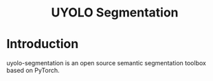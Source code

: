 # <div align="center">UYOLO Segmentation</div>
# Introduction
uyolo-segmentation is an open source semantic segmentation toolbox based on PyTorch.
